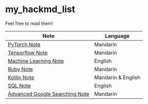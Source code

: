 # my_hackmd_list
Feel free to read them!

Note | Language 
--- | ---
[PyTorch Note](https://hackmd.io/@RczvJVpnTc-8XMQk2BnHtw/rJ8NpwMmI) | Mandarin
[Tensorflow Note](https://hackmd.io/@RczvJVpnTc-8XMQk2BnHtw/H1kg3dHIf) | Mandarin
[Machine Learning Note](https://hackmd.io/@RczvJVpnTc-8XMQk2BnHtw/r1DK2GJeM) | English
[Ruby Note](https://hackmd.io/@RczvJVpnTc-8XMQk2BnHtw/H1COKA6z7) | Mandarin
[Kotlin Note](https://hackmd.io/@RczvJVpnTc-8XMQk2BnHtw/SyN6BBxAb) | Mandarin & English
[SQL Note](https://hackmd.io/@RczvJVpnTc-8XMQk2BnHtw/BkqxxOqJM) | English
[Advanced Google Searching Note](https://hackmd.io/@RczvJVpnTc-8XMQk2BnHtw/rJ8NpwMmI) | Mandarin
